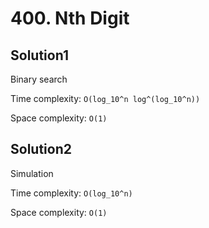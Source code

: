 # 400. Nth Digit

## Solution1

Binary search

Time complexity: `O(log_10^n log^(log_10^n))`

Space complexity: `O(1)`

## Solution2

Simulation

Time complexity: `O(log_10^n)`

Space complexity: `O(1)`
